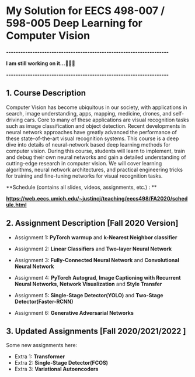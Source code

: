 # My Solution for **EECS 498-007 / 598-005 Deep Learning for Computer Vision**

**--------------------------------------------------------------------**

**I am still working on it...👨🏻‍💻**

**--------------------------------------------------------------------**

## **1. Course Description**

Computer Vision has become ubiquitous in our society, with applications in search, image understanding, apps, mapping, medicine, drones, and self-driving cars. Core to many of these applications are visual recognition tasks such as image classification and object detection. Recent developments in neural network approaches have greatly advanced the performance of these state-of-the-art visual recognition systems. This course is a deep dive into details of neural-network based deep learning methods for computer vision. During this course, students will learn to implement, train and debug their own neural networks and gain a detailed understanding of cutting-edge research in computer vision. We will cover learning algorithms, neural network architectures, and practical engineering tricks for training and fine-tuning networks for visual recognition tasks.

**Schedule (contains all slides, videos, assignments, etc.) : **

**https://web.eecs.umich.edu/~justincj/teaching/eecs498/FA2020/schedule.html**

## **2. Assignment Description [Fall 2020 Version]**

- Assignment 1: **PyTorch warmup** and **k-Nearest Neighbor classifier**

- Assignment 2: **Linear Classifiers** and **Two-layer Neural Network**

- Assignment 3: **Fully-Connected Neural Network** and **Convolutional Neural Network**

- Assignment 4: **PyTorch Autograd**, **Image Captioning with Recurrent Neural Networks**, **Network Visualization** and **Style Transfer**

- Assignment 5: **Single-Stage Detector(YOLO)** and **Two-Stage Detector(Faster-RCNN)**

- Assignment 6: **Generative Adversarial Networks**

## **3. Updated Assignments [Fall 2020/2021/2022 ]**

Some new assignments here:

- Extra 1: **Transformer**
- Extra 2: **Single-Stage Detector(FCOS)**
- Extra 3: **Variational Autoencoders**

